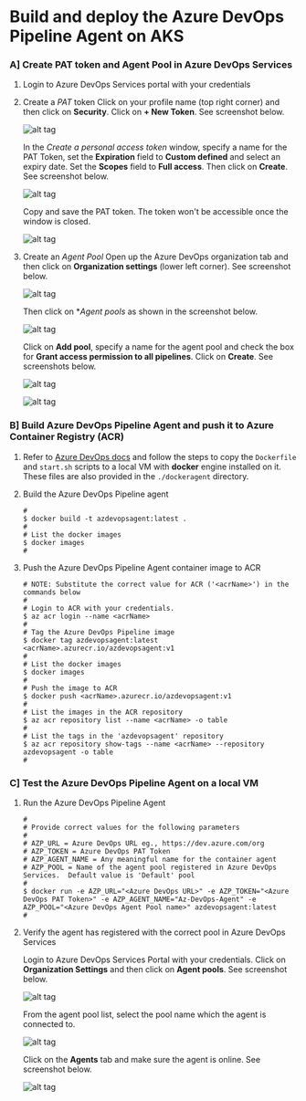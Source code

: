 # Build and deploy the Azure DevOps Pipeline Agent on AKS

### A] Create PAT token and Agent Pool in Azure DevOps Services
1. Login to Azure DevOps Services portal with your credentials

2. Create a *PAT* token
   Click on your profile name (top right corner) and then click on **Security**.  Click on **+ New Token**. See screenshot below.

   ![alt tag](./images/A-01.PNG)

   In the *Create a personal access token* window, specify a name for the PAT Token, set the **Expiration** field to **Custom defined** and select an expiry date.  Set the **Scopes** field to **Full access**.  Then click on **Create**.  See screenshot below.

   ![alt tag](./images/A-02.PNG)

   Copy and save the PAT token.  The token won't be accessible once the window is closed.

   ![alt tag](./images/A-03.PNG)

2. Create an *Agent Pool*
   Open up the Azure DevOps organization tab and then click on **Organization settings** (lower left corner).  See screenshot below.   

   ![alt tag](./images/A-04.PNG)

   Then click on **Agent pools* as shown in the screenshot below.

   ![alt tag](./images/A-05.PNG)

   Click on **Add pool**, specify a name for the agent pool and check the box for **Grant access permission to all pipelines**.  Click on **Create**.  See screenshots below.

   ![alt tag](./images/A-06.PNG)

   ![alt tag](./images/A-07.PNG)

### B] Build Azure DevOps Pipeline Agent and push it to Azure Container Registry (ACR)
1. Refer to [Azure DevOps docs](https://docs.microsoft.com/en-us/azure/devops/pipelines/agents/docker?view=azure-devops) and follow the steps to copy the `Dockerfile` and `start.sh` scripts to a local VM with **docker** engine installed on it.  These files are also provided in the `./dockeragent` directory.

2. Build the Azure DevOps Pipeline agent

   ```
   #
   $ docker build -t azdevopsagent:latest .
   #
   # List the docker images
   $ docker images
   #
   ```

3. Push the Azure DevOps Pipeline Agent container image to ACR

   ```
   # NOTE: Substitute the correct value for ACR ('<acrName>') in the commands below
   #
   # Login to ACR with your credentials.
   $ az acr login --name <acrName>
   #
   # Tag the Azure DevOps Pipeline image 
   $ docker tag azdevopsagent:latest <acrName>.azurecr.io/azdevopsagent:v1
   #
   # List the docker images
   $ docker images
   #
   # Push the image to ACR
   $ docker push <acrName>.azurecr.io/azdevopsagent:v1
   #
   # List the images in the ACR repository
   $ az acr repository list --name <acrName> -o table
   #
   # List the tags in the 'azdevopsagent' repository
   $ az acr repository show-tags --name <acrName> --repository azdevopsagent -o table
   #
   ```

### C] Test the Azure DevOps Pipeline Agent on a local VM
1. Run the Azure DevOps Pipeline Agent
   
   ```
   #
   # Provide correct values for the following parameters
   #
   # AZP_URL = Azure DevOps URL eg., https://dev.azure.com/org
   # AZP_TOKEN = Azure DevOps PAT Token
   # AZP_AGENT_NAME = Any meaningful name for the container agent
   # AZP_POOL = Name of the agent pool registered in Azure DevOps Services.  Default value is 'Default' pool
   #
   $ docker run -e AZP_URL="<Azure DevOps URL>" -e AZP_TOKEN="<Azure DevOps PAT Token>" -e AZP_AGENT_NAME="Az-DevOps-Agent" -e AZP_POOL="<Azure DevOps Agent Pool name>" azdevopsagent:latest
   #
   ```

2. Verify the agent has registered with the correct pool in Azure DevOps Services

   Login to Azure DevOps Services Portal with your credentials.  Click on **Organization Settings** and then click on **Agent pools**.  See screenshot below.

   ![alt tag](./images/C-01.png)

   From the agent pool list, select the pool name which the agent is connected to.

   ![alt tag](./images/C-02.png)

   Click on the **Agents** tab and make sure the agent is online.  See screenshot below. 

   ![alt tag](./images/C-03.png)

